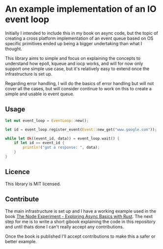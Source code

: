 # An example implementation of an IO event loop

Initially I intended to include this in my book on async code, but the topic of creating a cross platform implementation of an event queue based on OS specific primitives ended up being a bigger undertaking than what I thought.

This library aims to simple and focus on explaining the concepts to understand how epoll, kqueue and iocp works, and will for now only support one simple use case, but it's relatively easy to extend once the infrastructure is set up.

Regarding error handling, I will do the basics of error handling but will not cover all the cases, but will consider continue to work on this to create a simple and usable io event queue.

## Usage

```rust
let mut event_loop = EventLoop::new();

let id = event_loop.register_event(Event::new_get("www.google.com"));

while let Ok((event_id, data)) = event_loop.wait() {
    if let id == event_id {
        println!("got a response: ", data);
    }
}
```

## Licence
This library is MIT licensed.

## Contribute
The main infrastructure is set up and I have a working example used in the book [The Node Experiment - Exploring Async Basics with Rust](https://github.com/cfsamson/book-exploring-async-basics). The next step for me is to write a short gibook explaining the code in this repository and until thats done I can't really accept any contributions.

Once the book is published I'll accept contributions to make this a safer or better example.

